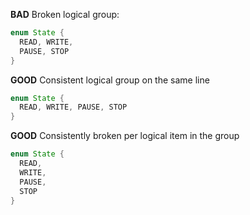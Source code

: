 **BAD** Broken logical group:
```java
enum State {
  READ, WRITE,
  PAUSE, STOP
}
```
**GOOD** Consistent logical group on the same line
```java
enum State {
  READ, WRITE, PAUSE, STOP
}
```
**GOOD**
Consistently broken per logical item in the group
```java
enum State {
  READ, 
  WRITE,
  PAUSE, 
  STOP
}
```




